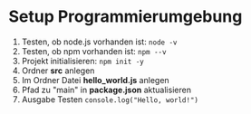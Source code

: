 # Setup Programmierumgebung

1. Testen, ob node.js vorhanden ist: ```node -v```
2. Testen, ob npm vorhanden ist: ```npm --v```
3. Projekt initialisieren:  ```npm init -y```
4. Ordner **src** anlegen
5. Im Ordner Datei **hello_world.js** anlegen
6. Pfad zu "main" in **package.json** aktualisieren
7. Ausgabe Testen ```console.log("Hello, world!")```
